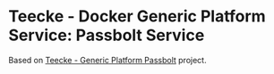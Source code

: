 # Teecke - Docker Generic Platform Service: Passbolt Service

Based on [Teecke - Generic Platform Passbolt](https://github.com/teecke/gp-passbolt) project.
